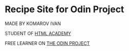 # Recipe Site for Odin Project

MADE BY KOMAROV IVAN

STUDENT OF [HTML ACADEMY](https://htmlacademy.ru/)

FREE LEARNER ON [THE ODIN PROJECT](https://www.theodinproject.com/)